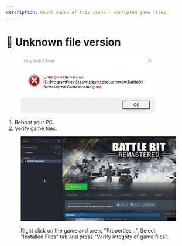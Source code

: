 ```yaml
---
description: Usual cause of this issue - corrupted game files.
---
```


# 🔘 Unknown file version

<figure><img src="../.gitbook/assets/unknownfileversion.png" alt=""><figcaption></figcaption></figure>

1. Reboot your PC.
2. Verify game files.

<figure><img src="../.gitbook/assets/BBR_Validation.gif" alt=""><figcaption><p>Right click on the game and press "Properties...", Select "Installed Files" tab and press "Verify integrity of game files".</p></figcaption></figure>
